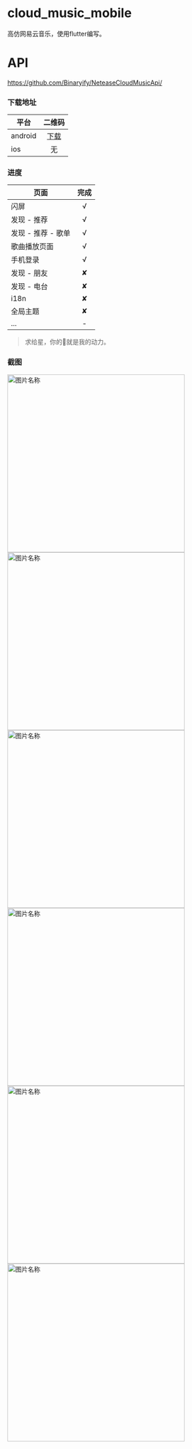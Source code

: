 <!--
 * @Descripttion: QQ: 964453362
 * @version: 
 * @Author: 웃□宇♂
 * @Date: 2019-08-11 20:52:39
 * @LastEditors: 웃□宇♂
 * @LastEditTime: 2019-08-18 19:12:34
 -->
# cloud_music_mobile
高仿网易云音乐，使用flutter编写。

# API
https://github.com/Binaryify/NeteaseCloudMusicApi/

### 下载地址
平台|二维码|
---|:--:|
android| [下载]()|
ios|无|

### 进度
页面|完成|
---|:--:|
闪屏|√|
发现 - 推荐|√|
发现 - 推荐 - 歌单|√|
歌曲播放页面|√|
手机登录|√|
发现 - 朋友|✘|
发现 - 电台|✘|
i18n|✘|
全局主题|✘|
...|-|
> 求给星，你的🖤就是我的动力。



### 截图
<img src="Screenshots/01.png" width = "400" alt="图片名称"/>
<img src="Screenshots/03.png" width = "400" alt="图片名称"/>
<img src="Screenshots/02.png" width = "400" alt="图片名称"/>

<img src="Screenshots/06.png" width = "400" alt="图片名称"/>
<img src="Screenshots/05.png" width = "400" alt="图片名称"/>
<img src="Screenshots/04.png" width = "400" alt="图片名称"/>
